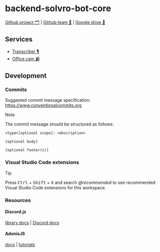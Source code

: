 # backend-solvro-bot-core

[Github project 🗂️](https://github.com/orgs/Solvro/projects/40) |
[Github team 👥](https://github.com/orgs/Solvro/teams/solvro-bot) |
[Google drive 💾](https://drive.google.com/drive/folders/1YeTG061qQ5Y9_eGXIXAa4POcpaZerIN5)

## Services

- [Transcriber 🎙️](https://github.com/Solvro/backend-solvro-bot-transcriber)
- [Office cam 📹](https://github.com/Solvro/hardware-solvro-bot-office-cam)

## Development

### Commits

Suggested commit message specification: https://www.conventionalcommits.org

> [!NOTE]
> The commit message should be structured as follows:
>
> ```
> <type>[optional scope]: <description>
>
> [optional body]
>
> [optional footer(s)]
> ```

### Visual Studio Code extensions

> [!TIP]
> Press <kbd>Ctrl</kbd> + <kbd>Shift</kbd> + <kbd>X</kbd> and search *@recommended* to see recommended Visual Studio Code extensions for this workspace. 

### Resources

#### Discord.js

[library docs](https://discord.js.org/docs) |
[Discord docs](https://discord.com/developers/docs)

#### AdonisJS

[docs](https://docs.adonisjs.com) |
[tutorials](https://adocasts.com/)
